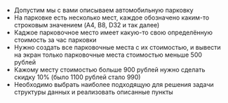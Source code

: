 - Допустим мы с вами описываем автомобильную парковку
- На парковке есть несколько мест, каждое обозначено каким-то строковым значением (A4, B8, D32 и так далее)
- Каджое парковочное место имеет какую-то свою определённую стоимость за час парковки
- Нужно создать все парковочные места с их стоимостью, и вывести на экран только парковочные места стоимостью меньше 500 рублей
- Кажому месту стоимостью больше 900 рублей нужно сделать скидку 10% (было 1100 рублей стало 990)
- Необходимо выбрать наиболее подходящую для решения задачи структуры данных и реализовать описанные пункты
